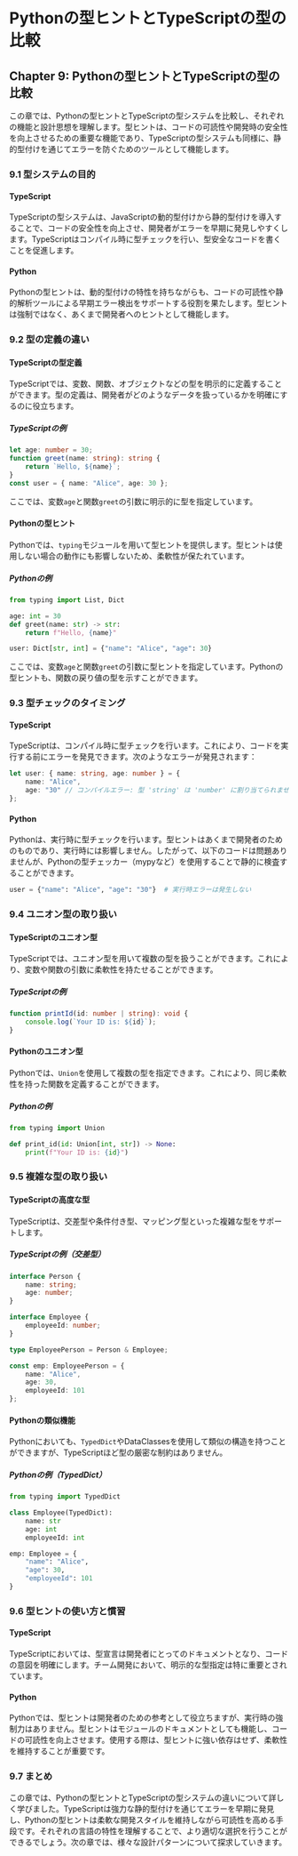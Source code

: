# Pythonの型ヒントとTypeScriptの型の比較

## Chapter 9: Pythonの型ヒントとTypeScriptの型の比較

この章では、Pythonの型ヒントとTypeScriptの型システムを比較し、それぞれの機能と設計思想を理解します。型ヒントは、コードの可読性や開発時の安全性を向上させるための重要な機能であり、TypeScriptの型システムも同様に、静的型付けを通じてエラーを防ぐためのツールとして機能します。

### 9.1 型システムの目的

#### TypeScript

TypeScriptの型システムは、JavaScriptの動的型付けから静的型付けを導入することで、コードの安全性を向上させ、開発者がエラーを早期に発見しやすくします。TypeScriptはコンパイル時に型チェックを行い、型安全なコードを書くことを促進します。

#### Python

Pythonの型ヒントは、動的型付けの特性を持ちながらも、コードの可読性や静的解析ツールによる早期エラー検出をサポートする役割を果たします。型ヒントは強制ではなく、あくまで開発者へのヒントとして機能します。

### 9.2 型の定義の違い

#### TypeScriptの型定義

TypeScriptでは、変数、関数、オブジェクトなどの型を明示的に定義することができます。型の定義は、開発者がどのようなデータを扱っているかを明確にするのに役立ちます。

##### TypeScriptの例

```typescript
let age: number = 30;
function greet(name: string): string {
    return `Hello, ${name}`;
}
const user = { name: "Alice", age: 30 };
```

ここでは、変数`age`と関数`greet`の引数に明示的に型を指定しています。

#### Pythonの型ヒント

Pythonでは、`typing`モジュールを用いて型ヒントを提供します。型ヒントは使用しない場合の動作にも影響しないため、柔軟性が保たれています。

##### Pythonの例

```python
from typing import List, Dict

age: int = 30
def greet(name: str) -> str:
    return f"Hello, {name}"

user: Dict[str, int] = {"name": "Alice", "age": 30}
```

ここでは、変数`age`と関数`greet`の引数に型ヒントを指定しています。Pythonの型ヒントも、関数の戻り値の型を示すことができます。

### 9.3 型チェックのタイミング

#### TypeScript

TypeScriptは、コンパイル時に型チェックを行います。これにより、コードを実行する前にエラーを発見できます。次のようなエラーが発見されます：

```typescript
let user: { name: string, age: number } = {
    name: "Alice",
    age: "30" // コンパイルエラー: 型 'string' は 'number' に割り当てられません
};
```

#### Python

Pythonは、実行時に型チェックを行います。型ヒントはあくまで開発者のためのものであり、実行時には影響しません。したがって、以下のコードは問題ありませんが、Pythonの型チェッカー（mypyなど）を使用することで静的に検査することができます。

```python
user = {"name": "Alice", "age": "30"}  # 実行時エラーは発生しない
```

### 9.4 ユニオン型の取り扱い

#### TypeScriptのユニオン型

TypeScriptでは、ユニオン型を用いて複数の型を扱うことができます。これにより、変数や関数の引数に柔軟性を持たせることができます。

##### TypeScriptの例

```typescript
function printId(id: number | string): void {
    console.log(`Your ID is: ${id}`);
}
```

#### Pythonのユニオン型

Pythonでは、`Union`を使用して複数の型を指定できます。これにより、同じ柔軟性を持った関数を定義することができます。

##### Pythonの例

```python
from typing import Union

def print_id(id: Union[int, str]) -> None:
    print(f"Your ID is: {id}")
```

### 9.5 複雑な型の取り扱い

#### TypeScriptの高度な型

TypeScriptは、交差型や条件付き型、マッピング型といった複雑な型をサポートします。

##### TypeScriptの例（交差型）

```typescript
interface Person {
    name: string;
    age: number;
}

interface Employee {
    employeeId: number;
}

type EmployeePerson = Person & Employee;

const emp: EmployeePerson = {
    name: "Alice",
    age: 30,
    employeeId: 101
};
```

#### Pythonの類似機能

Pythonにおいても、`TypedDict`やDataClassesを使用して類似の構造を持つことができますが、TypeScriptほど型の厳密な制約はありません。

##### Pythonの例（TypedDict）

```python
from typing import TypedDict

class Employee(TypedDict):
    name: str
    age: int
    employeeId: int

emp: Employee = {
    "name": "Alice",
    "age": 30,
    "employeeId": 101
}
```

### 9.6 型ヒントの使い方と慣習

#### TypeScript

TypeScriptにおいては、型宣言は開発者にとってのドキュメントとなり、コードの意図を明確にします。チーム開発において、明示的な型指定は特に重要とされています。

#### Python

Pythonでは、型ヒントは開発者のための参考として役立ちますが、実行時の強制力はありません。型ヒントはモジュールのドキュメントとしても機能し、コードの可読性を向上させます。使用する際は、型ヒントに強い依存はせず、柔軟性を維持することが重要です。

### 9.7 まとめ

この章では、Pythonの型ヒントとTypeScriptの型システムの違いについて詳しく学びました。TypeScriptは強力な静的型付けを通じてエラーを早期に発見し、Pythonの型ヒントは柔軟な開発スタイルを維持しながら可読性を高める手段です。それぞれの言語の特性を理解することで、より適切な選択を行うことができるでしょう。次の章では、様々な設計パターンについて探求していきます。


